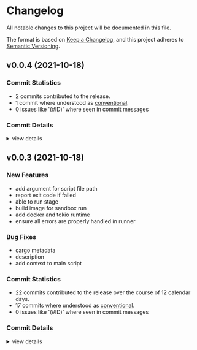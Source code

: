 # Changelog

All notable changes to this project will be documented in this file.

The format is based on [Keep a Changelog](https://keepachangelog.com/en/1.0.0/),
and this project adheres to [Semantic Versioning](https://semver.org/spec/v2.0.0.html).

## v0.0.4 (2021-10-18)

### Commit Statistics

<csr-read-only-do-not-edit/>

 - 2 commits contributed to the release.
 - 1 commit where understood as [conventional](https://www.conventionalcommits.org).
 - 0 issues like '(#ID)' where seen in commit messages

### Commit Details

<csr-read-only-do-not-edit/>

<details><summary>view details</summary>

 * **Uncategorized**
    - Release srun v0.0.4 ([`4e5f3d5`](https://github.com/git//yxonic/srun.git/commit/4e5f3d5e5bba99a0026a38aa747c4a235e878bf3))
    - StageSpec ([`69c0c01`](https://github.com/git//yxonic/srun.git/commit/69c0c01a426b46556739b5634662eaad778d7c5a))
</details>

## v0.0.3 (2021-10-18)

### New Features

 - <csr-id-4fbf7933f8a5f97f701a61272f6e1d78f5478cca/> add argument for script file path
 - <csr-id-b44305f3ebee8138e09af50ac4e139191d924a9d/> report exit code if failed
 - <csr-id-0fe4f6945497cfe9e29b1aea93245cd5b80cc4e8/> able to run stage
 - <csr-id-4a05bf2457aae917864bc31fc77337e08e7d0e63/> build image for sandbox run
 - <csr-id-e11a009bd029941e60659eb3743ddc1c52054da5/> add docker and tokio runtime
 - <csr-id-de54ed77bc45df15e99fec23c504214ebfa852a6/> ensure all errors are properly handled in runner

### Bug Fixes

 - <csr-id-9b547c3c645f10bc8f987daaf7551de96300e5c2/> cargo metadata
 - <csr-id-439687f0b6359da2472567eafff31a11ebd1170a/> description
 - <csr-id-daa0b80ce2ae57ed637cc81208e73aa2ee4bb2c3/> add context to main script

### Commit Statistics

<csr-read-only-do-not-edit/>

 - 22 commits contributed to the release over the course of 12 calendar days.
 - 17 commits where understood as [conventional](https://www.conventionalcommits.org).
 - 0 issues like '(#ID)' where seen in commit messages

### Commit Details

<csr-read-only-do-not-edit/>

<details><summary>view details</summary>

 * **Uncategorized**
    - Release srun v0.0.3 ([`c62ef1e`](https://github.com/git//yxonic/srun.git/commit/c62ef1e9d17e25e5e0b4409d31b30a79ccc73bb0))
    - smart-release ([`754a051`](https://github.com/git//yxonic/srun.git/commit/754a051b88c05761ce6bd00b3c8b2d8eccbef5f8))
    - clear generic function api with impl ([`9773ec1`](https://github.com/git//yxonic/srun.git/commit/9773ec10496192e92bc607fa838863b4729552a0))
    - cargo metadata ([`9b547c3`](https://github.com/git//yxonic/srun.git/commit/9b547c3c645f10bc8f987daaf7551de96300e5c2))
    - description ([`439687f`](https://github.com/git//yxonic/srun.git/commit/439687f0b6359da2472567eafff31a11ebd1170a))
    - add argument for script file path ([`4fbf793`](https://github.com/git//yxonic/srun.git/commit/4fbf7933f8a5f97f701a61272f6e1d78f5478cca))
    - clearer logging ([`5ce671e`](https://github.com/git//yxonic/srun.git/commit/5ce671e652a0fa6edd1b64dcef7c75f13d0f7840))
    - readme ([`19ae184`](https://github.com/git//yxonic/srun.git/commit/19ae184741eac87136e9d12fc76111f223b031c2))
    - report exit code if failed ([`b44305f`](https://github.com/git//yxonic/srun.git/commit/b44305f3ebee8138e09af50ac4e139191d924a9d))
    - able to run stage ([`0fe4f69`](https://github.com/git//yxonic/srun.git/commit/0fe4f6945497cfe9e29b1aea93245cd5b80cc4e8))
    - prepare for publish ([`1cfe917`](https://github.com/git//yxonic/srun.git/commit/1cfe917bc46200741492e70d055ab49e5c5b1ca1))
    - add context to main script ([`daa0b80`](https://github.com/git//yxonic/srun.git/commit/daa0b80ce2ae57ed637cc81208e73aa2ee4bb2c3))
    - rename to reporter ([`2f57783`](https://github.com/git//yxonic/srun.git/commit/2f577830c8e25faa9fb45eca71f6c7c4a9a8d49f))
    - build image for sandbox run ([`4a05bf2`](https://github.com/git//yxonic/srun.git/commit/4a05bf2457aae917864bc31fc77337e08e7d0e63))
    - build docker image ([`3a608fd`](https://github.com/git//yxonic/srun.git/commit/3a608fd1e0f15e596ddfa6cc92c81cb9f78b0839))
    - extract image id ([`dcd5398`](https://github.com/git//yxonic/srun.git/commit/dcd539868e231dd54857292c0f86529be9af8204))
    - clean up code ([`397e9ce`](https://github.com/git//yxonic/srun.git/commit/397e9ce86220c27c1b875c33979e7041075b927d))
    - fix lint ([`e1d5a2a`](https://github.com/git//yxonic/srun.git/commit/e1d5a2a8d1961736309e86c98714a80ba0fbe15e))
    - add docker and tokio runtime ([`e11a009`](https://github.com/git//yxonic/srun.git/commit/e11a009bd029941e60659eb3743ddc1c52054da5))
    - create licence ([`e20d523`](https://github.com/git//yxonic/srun.git/commit/e20d523c03bd3f331cb87f9b9cd0db42afeb289c))
    - ensure all errors are properly handled in runner ([`de54ed7`](https://github.com/git//yxonic/srun.git/commit/de54ed77bc45df15e99fec23c504214ebfa852a6))
    - initial commit ([`3033b0f`](https://github.com/git//yxonic/srun.git/commit/3033b0f4ec4b1d5f9caa94829972750a432053b7))
</details>

